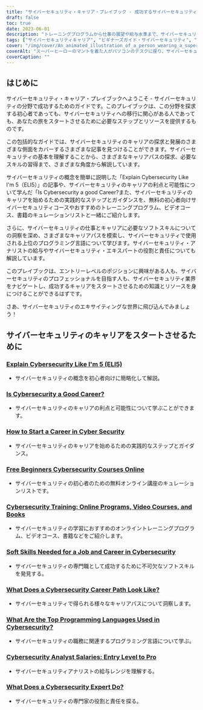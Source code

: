 ```yaml
---
title: "サイバーセキュリティ・キャリア・プレイブック - 成功するサイバーセキュリティ・キャリアを立ち上げるために"
draft: false
toc: true
date: 2023-06-01
description: "トレーニングプログラムから仕事の展望や給与水準まで、サイバーセキュリティのキャリアを成功させるために必要なステップとリソースをご紹介します。"
tags: ["サイバーセキュリティキャリア", "ビギナーズガイド・サイバーセキュリティ", "サイバーセキュリティのキャリアをスタートさせる", "サイバーセキュリティーの仕事の展望", "サイバーセキュリティの給与範囲", "サイバーセキュリティトレーニングプログラム", "オンラインサイバーセキュリティコース", "サイバーセキュリティのためのビデオコース", "サイバーセキュリティ関連書籍", "初級サイバーセキュリティコース", "歳児にサイバーセキュリティを説明する", "ELI5 サイバーセキュリティ", "サイバーセキュリティのためのトッププログラミング言語", "サイバーセキュリティ・キャリアパス", "サイバーセキュリティエキスパートの責務", "サイバーセキュリティのためのソフトスキル", "サイバーセキュリティ産業", "サイバーセキュリティジョブマーケット", "サイバーセキュリティ認定資格", "サイバーセキュリティーの仕事の需要", "サイバーセキュリティの求人倍率", "サイバーセキュリティスキル", "サイバーセキュリティプロフェッショナル", "サイバーセキュリティアナリスト", "サイバーセキュリティスペシャリスト", "サイバーセキュリティコンサルタント", "サイバーセキュリティの脅威", "サイバーセキュリティベストプラクティス", "サイバーセキュリティ戦略", "サイバーセキュリティツール"]
cover: "/img/cover/An_animated_illustration_of_a_person_wearing_a_superhero_ca.png"
coverAlt: "スーパーヒーローのマントを着た人がパソコンのデスクに座り、サイバーセキュリティ関連のアイコンやシンボルに囲まれているアニメーションのイラストです。"
coverCaption: ""
---
```


## はじめに

サイバーセキュリティ・キャリア・プレイブックへようこそ - サイバーセキュリティの分野で成功するためのガイドです。このプレイブックは、この分野を探求する初心者であっても、サイバーセキュリティへの移行に関心がある人であっても、あなたの旅をスタートさせるために必要なステップとリソースを提供するものです。

この包括的なガイドでは、サイバーセキュリティのキャリアの探求と発展のさまざまな側面をカバーするさまざまな記事を見つけることができます。サイバーセキュリティの基本を理解することから、さまざまなキャリアパスの探求、必要なスキルの習得まで、さまざまな角度から解説しています。

サイバーセキュリティの概念を簡単に説明した「Explain Cybersecurity Like I'm 5（ELI5）」の記事や、サイバーセキュリティのキャリアの利点と可能性について学んだ「Is Cybersecurity a good Career?また、サイバーセキュリティのキャリアを始めるための実践的なステップとガイダンスを、無料の初心者向けサイバーセキュリティコースやおすすめのトレーニングプログラム、ビデオコース、書籍のキュレーションリストと一緒にご紹介します。

さらに、サイバーセキュリティの仕事とキャリアに必要なソフトスキルについての洞察を深め、さまざまなキャリアパスを模索し、サイバーセキュリティで使用される上位のプログラミング言語について学びます。サイバーセキュリティ・アナリストの給与やサイバーセキュリティ・エキスパートの役割と責任についても解説しています。

このプレイブックは、エントリーレベルのポジションに興味がある人も、サイバーセキュリティのプロフェッショナルを目指す人も、サイバーセキュリティ業界をナビゲートし、成功するキャリアをスタートさせるための知識とリソースを身につけることができるはずです。

さあ、サイバーセキュリティのエキサイティングな世界に飛び込んでみましょう！

## サイバーセキュリティのキャリアをスタートさせるために

### [Explain Cybersecurity Like I'm 5 (ELI5)](getting-started-with-a-career-in-cybersecurity/explain-cybersecurity-like-i-am-5-eli5/)
- サイバーセキュリティの概念を初心者向けに簡略化して解説。

### [Is Cybersecurity a Good Career?](getting-started-with-a-career-in-cybersecurity/is-cybersecurity-a-good-career/)
- サイバーセキュリティのキャリアの利点と可能性について学ぶことができます。

### [How to Start a Career in Cyber Security](getting-started-with-a-career-in-cybersecurity/how-to-start-a-career-in-cyber-security/)
- サイバーセキュリティのキャリアを始めるための実践的なステップとガイダンス。

### [Free Beginners Cybersecurity Courses Online](getting-started-with-a-career-in-cybersecurity/free-beginners-cybersecurity-courses-online/)
- サイバーセキュリティの初心者のための無料オンライン講座のキュレーションリストです。

### [Cybersecurity Training: Online Programs, Video Courses, and Books](getting-started-with-a-career-in-cybersecurity/cybersecurity-training-online-programs-video-courses-and-books/)
- サイバーセキュリティの学習におすすめのオンライントレーニングプログラム、ビデオコース、書籍などをご紹介します。

### [Soft Skills Needed for a Job and Career in Cybersecurity](getting-started-with-a-career-in-cybersecurity/soft-skills-needed-for-a-job-and-career-in-cybersecurity/)
- サイバーセキュリティの専門職として成功するために不可欠なソフトスキルを発見する。

### [What Does a Cybersecurity Career Path Look Like?](getting-started-with-a-career-in-cybersecurity/what-does-a-cybersecurity-career-path-look-like/)
- サイバーセキュリティで得られる様々なキャリアパスについて洞察します。

### [What Are the Top Programming Languages Used in Cybersecurity?](getting-started-with-a-career-in-cybersecurity/what-are-the-top-programming-languages-that-are-used-in-cybersecurity/)
- サイバーセキュリティの職務に関連するプログラミング言語について学ぶ。

### [Cybersecurity Analyst Salaries: Entry Level to Pro](getting-started-with-a-career-in-cybersecurity/cybersecurity-analyst-salaries-entry-level-to-pro/)
- サイバーセキュリティアナリストの給与レンジを理解する。

### [What Does a Cybersecurity Expert Do?](getting-started-with-a-career-in-cybersecurity/what-does-a-cybersecurity-expert-do/)
- サイバーセキュリティの専門家の役割と責任を探る。
